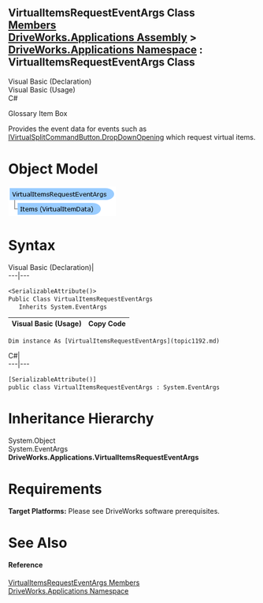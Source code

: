 VirtualItemsRequestEventArgs Class   
[Members](topic1193.md)   
[DriveWorks.Applications Assembly](topic13.md) > [DriveWorks.Applications Namespace](topic16.md) : VirtualItemsRequestEventArgs Class  
---  
  
Visual Basic (Declaration)    
Visual Basic (Usage)    
C# 

Glossary Item Box

Provides the event data for events such as [IVirtualSplitCommandButton.DropDownOpening](topic603.md) which request virtual items. 

# Object Model

![](dotnetdiagramimages/image47.png)

# Syntax

Visual Basic (Declaration)|   
---|---  
      
    
    <SerializableAttribute()>
    Public Class VirtualItemsRequestEventArgs 
       Inherits System.EventArgs  
  
Visual Basic (Usage)| Copy Code  
---|---  
      
    
    Dim instance As [VirtualItemsRequestEventArgs](topic1192.md)  
  
C#|   
---|---  
      
    
    [SerializableAttribute()]
    public class VirtualItemsRequestEventArgs : System.EventArgs   
  
# Inheritance Hierarchy

System.Object  
System.EventArgs  
**DriveWorks.Applications.VirtualItemsRequestEventArgs**  


# Requirements

**Target Platforms:** Please see DriveWorks software prerequisites.

# See Also

#### Reference

[VirtualItemsRequestEventArgs Members](topic1193.md)   
[DriveWorks.Applications Namespace](topic16.md)


